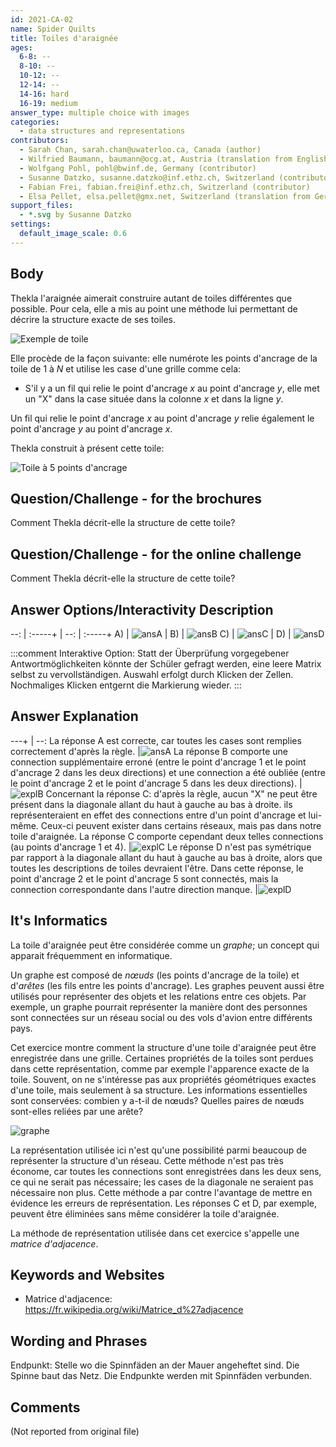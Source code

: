 ```yaml
---
id: 2021-CA-02
name: Spider Quilts
title: Toiles d'araignée
ages:
  6-8: --
  8-10: --
  10-12: --
  12-14: --
  14-16: hard
  16-19: medium
answer_type: multiple choice with images
categories:
  - data structures and representations
contributors:
  - Sarah Chan, sarah.chan@uwaterloo.ca, Canada (author)
  - Wilfried Baumann, baumann@ocg.at, Austria (translation from English into German)
  - Wolfgang Pohl, pohl@bwinf.de, Germany (contributor)
  - Susanne Datzko, susanne.datzko@inf.ethz.ch, Switzerland (contributor, graphics)
  - Fabian Frei, fabian.frei@inf.ethz.ch, Switzerland (contributor)
  - Elsa Pellet, elsa.pellet@gmx.net, Switzerland (translation from German into French)
support_files:
  - *.svg by Susanne Datzko
settings:
  default_image_scale: 0.6
---
```



## Body

Thekla l'araignée aimerait construire autant de toiles différentes que possible. Pour cela, elle a mis au point une méthode lui permettant de décrire la structure exacte de ses toiles.

![](graphics/2021-CA-02-taskbody.svg "Exemple de toile")

Elle procède de la façon suivante: elle numérote les points d'ancrage de la toile de 1 à $N$ et utilise les case d'une grille comme cela:
 - S'il y a un fil qui relie le point d'ancrage $x$ au point d'ancrage $y$, elle met un "X" dans la case située dans la colonne $x$ et dans la ligne $y$.

 Un fil qui relie le point d'ancrage $x$ au point d'ancrage $y$ relie également le point d'ancrage $y$ au point d'ancrage $x$.

 Thekla construit à présent cette toile:

![](graphics/2021-CA-02-question.svg "Toile à 5 points d'ancrage")


## Question/Challenge - for the brochures

Comment Thekla décrit-elle la structure de cette toile?


## Question/Challenge - for the online challenge

Comment Thekla décrit-elle la structure de cette toile?


## Answer Options/Interactivity Description

--: | :-----+ | --: | :-----+ 
 A) | ![ansA] |  B) | ![ansB] 
 C) | ![ansC] |  D) | ![ansD]

[ansA]: graphics/2021-CA-02-answerA.svg "Réponse A"
[ansB]: graphics/2021-CA-02-answerB.svg "Réponse B"
[ansC]: graphics/2021-CA-02-answerC.svg "Réponse C"
[ansD]: graphics/2021-CA-02-answerD.svg "Réponse D"

:::comment 
Interaktive Option:
Statt der Überprüfung vorgegebener Antwortmöglichkeiten könnte der Schüler gefragt werden, eine leere Matrix selbst zu vervollständigen. Auswahl erfolgt durch Klicken der Zellen. Nochmaliges Klicken entgernt die Markierung wieder.
:::


## Answer Explanation

---+ | --:
La réponse A est correcte, car toutes les cases sont remplies correctement d'après la règle.    |![ansA]
La réponse B comporte une connection supplémentaire erroné (entre le point d'ancrage 1 et le point d'ancrage 2 dans les deux directions) et une connection a été oubliée (entre le point d'ancrage 2 et le point d'ancrage 5 dans les deux directions).    |![explB]
Concernant la réponse C: d'après la règle, aucun "X" ne peut être présent dans la diagonale allant du haut à gauche au bas à droite. ils représenteraient en effet des connections entre d'un point d'ancrage et lui-même. Ceux-ci peuvent exister dans certains réseaux, mais pas dans notre toile d'araignée. La réponse C comporte cependant deux telles connections (au points d'ancrage 1 et 4).   |![explC]
Le réponse D n'est pas symétrique par rapport à la diagonale allant du haut à gauche au bas à droite, alors que toutes les descriptions de toiles devraient l'être. Dans cette réponse, le point d'ancrage 2 et le point d'ancrage 5 sont connectés, mais la connection correspondante dans l'autre direction manque.   |![explD]    

[ansA]: graphics/2021-CA-02-answerA.svg "bonne réponse"
[explB]: graphics/2021-CA-02-explanationB.svg "explication B"
[explC]: graphics/2021-CA-02-explanationC.svg "explication C"
[explD]: graphics/2021-CA-02-explanationD.svg "explication D"


## It's Informatics

La toile d'araignée peut être considérée comme un _graphe_; un concept qui apparait fréquemment en informatique.

Un graphe est composé de _nœuds_ (les points d'ancrage de la toile) et d'_arêtes_ (les fils entre les points d'ancrage). Les graphes peuvent aussi être utilisés pour représenter des objets et les relations entre ces objets. Par exemple, un graphe pourrait représenter la manière dont des personnes sont connectées sur un réseau social ou des vols d'avion entre différents pays.

Cet exercice montre comment la structure d'une toile d'araignée peut être enregistrée dans une grille. Certaines propriétés de la toiles sont perdues dans cette représentation, comme par exemple l'apparence exacte de la toile. Souvent, on ne s'intéresse pas aux propriétés géométriques exactes d'une toile, mais seulement à sa structure. Les informations essentielles sont conservées: combien y a-t-il de nœuds? Quelles paires de nœuds sont-elles reliées par une arête?

![](graphics/2021-CA-02-itsinformatics-compatible.svg "graphe")

La représentation utilisée ici n'est qu'une possibilité parmi beaucoup de représenter la structure d'un réseau. Cette méthode n'est pas très économe, car toutes les connections sont enregistrées dans les deux sens, ce qui ne serait pas nécessaire; les cases de la diagonale ne seraient pas nécessaire non plus. Cette méthode a par contre l'avantage de mettre en évidence les erreurs de représentation. Les réponses C et D, par exemple, peuvent être éliminées sans même considérer la toile d'araignée.

La méthode de représentation utilisée dans cet exercice s'appelle une _matrice d'adjacence_.


## Keywords and Websites

 - Matrice d'adjacence: https://fr.wikipedia.org/wiki/Matrice_d%27adjacence


## Wording and Phrases

Endpunkt: Stelle wo die Spinnfäden an der Mauer angeheftet sind.
Die Spinne baut das Netz.
Die Endpunkte werden mit Spinnfäden verbunden.


## Comments

(Not reported from original file)
